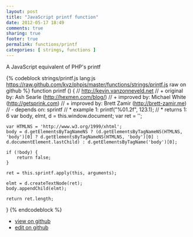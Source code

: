 ```yaml
---
layout: post
title: "JavaScript printf function"
date: 2012-05-17 18:49
comments: true
sharing: true
footer: true
permalink: functions/printf
categories: [ strings, functions ]
---
```

A JavaScript equivalent of PHP's printf
<!-- more -->
{% codeblock strings/printf.js lang:js https://raw.github.com/kvz/phpjs/master/functions/strings/printf.js raw on github %}
function printf () {
    // http://kevin.vanzonneveld.net
    // +   original by: Ash Searle (http://hexmen.com/blog/)
    // +   improved by: Michael White (http://getsprink.com)
    // +   improved by: Brett Zamir (http://brett-zamir.me)
    // -    depends on: sprintf
    // *     example 1: printf("%01.2f", 123.1);
    // *     returns 1: 6
    var body, elmt, d = this.window.document;
    var ret = '';

    var HTMLNS = 'http://www.w3.org/1999/xhtml';
    body = d.getElementsByTagNameNS ? (d.getElementsByTagNameNS(HTMLNS, 'body')[0] ? d.getElementsByTagNameNS(HTMLNS, 'body')[0] : d.documentElement.lastChild) : d.getElementsByTagName('body')[0];

    if (!body) {
        return false;
    }

    ret = this.sprintf.apply(this, arguments);

    elmt = d.createTextNode(ret);
    body.appendChild(elmt);

    return ret.length;
}
{% endcodeblock %}
<ul>
 <li><a href="https://github.com/kvz/phpjs/blob/master/functions/strings/printf.js">view on github</a></li>
 <li><a href="https://github.com/kvz/phpjs/edit/master/functions/strings/printf.js">edit on github</a></li>
</ul>
